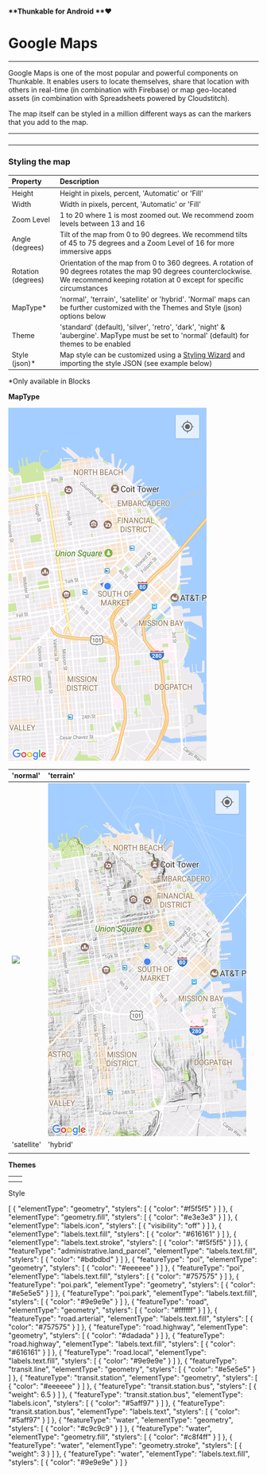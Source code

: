#### **Thunkable for Android **❤

# Google Maps

---

Google Maps is one of the most popular and powerful components on Thunkable.  It enables users to locate themselves, share that location with others in real-time \(in combination with Firebase\) or map geo-located assets \(in combination with Spreadsheets powered by Cloudstitch\).

The map itself can be styled in a million different ways as can the markers that you add to the map.

---

### 

---

### Styling the map

| Property | Description |
| :--- | :--- |
| Height | Height in pixels, percent, 'Automatic' or 'Fill' |
| Width | Width in pixels, percent, 'Automatic' or 'Fill' |
| Zoom Level | 1 to 20 where 1 is most zoomed out.  We recommend zoom levels between 13 and 16 |
| Angle \(degrees\) | Tilt of the map from 0 to 90 degrees. We recommend tilts of 45 to 75 degrees and a Zoom Level of 16 for more immersive apps |
| Rotation \(degrees\) | Orientation of the map from 0 to 360 degrees. A rotation of 90 degrees rotates the map 90 degrees counterclockwise. We recommend keeping rotation at 0 except for specific circumstances |
| MapType\* | 'normal', 'terrain', 'satellite' or 'hybrid'. 'Normal' maps can be further customized with the Themes and Style \(json\) options below |
| Theme | 'standard' \(default\), 'silver', 'retro', 'dark', 'night' & 'aubergine'. MapType must be set to 'normal' \(default\) for themes to be enabled |
| Style \(json\)\* | Map style can be customized using a [Styling Wizard](https://mapstyle.withgoogle.com/) and importing the style JSON \(see example below\) |

\*Only available in Blocks

**MapType**

![](/assets/maps-normal-blocks.png)

| 'normal' | 'terrain' |
| :--- | :--- |
| ![](https://thunkable.com/reference/components/images/visualization/u3341.png) | ![](/assets/maps-terrain.png) |
| 'satellite' | 'hybrid' |
|  |  |

**Themes**

|  |  |
| :--- | :--- |
|  |  |
|  |  |

Style



\[   {     "elementType": "geometry",     "stylers": \[       {         "color": "\#f5f5f5"       }     \]   },   {     "elementType": "geometry.fill",     "stylers": \[       {         "color": "\#e3e3e3"       }     \]   },   {     "elementType": "labels.icon",     "stylers": \[       {         "visibility": "off"       }     \]   },   {     "elementType": "labels.text.fill",     "stylers": \[       {         "color": "\#616161"       }     \]   },   {     "elementType": "labels.text.stroke",     "stylers": \[       {         "color": "\#f5f5f5"       }     \]   },   {     "featureType": "administrative.land\_parcel",     "elementType": "labels.text.fill",     "stylers": \[       {         "color": "\#bdbdbd"       }     \]   },   {     "featureType": "poi",     "elementType": "geometry",     "stylers": \[       {         "color": "\#eeeeee"       }     \]   },   {     "featureType": "poi",     "elementType": "labels.text.fill",     "stylers": \[       {         "color": "\#757575"       }     \]   },   {     "featureType": "poi.park",     "elementType": "geometry",     "stylers": \[       {         "color": "\#e5e5e5"       }     \]   },   {     "featureType": "poi.park",     "elementType": "labels.text.fill",     "stylers": \[       {         "color": "\#9e9e9e"       }     \]   },   {     "featureType": "road",     "elementType": "geometry",     "stylers": \[       {         "color": "\#ffffff"       }     \]   },   {     "featureType": "road.arterial",     "elementType": "labels.text.fill",     "stylers": \[       {         "color": "\#757575"       }     \]   },   {     "featureType": "road.highway",     "elementType": "geometry",     "stylers": \[       {         "color": "\#dadada"       }     \]   },   {     "featureType": "road.highway",     "elementType": "labels.text.fill",     "stylers": \[       {         "color": "\#616161"       }     \]   },   {     "featureType": "road.local",     "elementType": "labels.text.fill",     "stylers": \[       {         "color": "\#9e9e9e"       }     \]   },   {     "featureType": "transit.line",     "elementType": "geometry",     "stylers": \[       {         "color": "\#e5e5e5"       }     \]   },   {     "featureType": "transit.station",     "elementType": "geometry",     "stylers": \[       {         "color": "\#eeeeee"       }     \]   },   {     "featureType": "transit.station.bus",     "stylers": \[       {         "weight": 6.5       }     \]   },   {     "featureType": "transit.station.bus",     "elementType": "labels.icon",     "stylers": \[       {         "color": "\#5aff97"       }     \]   },   {     "featureType": "transit.station.bus",     "elementType": "labels.text",     "stylers": \[       {         "color": "\#5aff97"       }     \]   },   {     "featureType": "water",     "elementType": "geometry",     "stylers": \[       {         "color": "\#c9c9c9"       }     \]   },   {     "featureType": "water",     "elementType": "geometry.fill",     "stylers": \[       {         "color": "\#c8f4ff"       }     \]   },   {     "featureType": "water",     "elementType": "geometry.stroke",     "stylers": \[       {         "weight": 3       }     \]   },   {     "featureType": "water",     "elementType": "labels.text.fill",     "stylers": \[       {         "color": "\#9e9e9e"       }     \]   }

